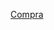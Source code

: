 

[Compra](https://wa.me/+39338265968?text=I'm%20interested%20in%20your%20car%20for%20sale  "Google's Homepage")
